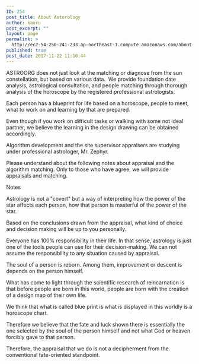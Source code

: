 ```yaml
---
ID: 254
post_title: About Astorology
author: kaoru
post_excerpt: ""
layout: page
permalink: >
  http://ec2-54-250-241-233.ap-northeast-1.compute.amazonaws.com/about-astorology/
published: true
post_date: 2017-11-22 11:10:44
---
```

ASTROORG does not just look at the matching or diagnose from the sun constellation, but based on various data.  We provide foundation date analysis, astrological consultation, and people matching through thorough analysis of the horoscope by the registered professional astrologists.

Each person has a blueprint for life based on a horoscope, people to meet, what to work on and learning by that are prepared.

Even though if you work on difficult tasks or walking with some not ideal partner, we believe the learning in the design drawing can be obtained accordingly.

Algorithm development and the site supervisor appraisers are studying under professional astrologer, Mr. Zephyr.

Please understand about the following notes about appraisal and the algorithm matching. Only to those who have agree, we will provide appraisals and matching.

Notes

Astrology is not a "covert" but a way of interpreting how the power of the star affects each person, how that person is masterful of the power of the star.

Based on the conclusions drawn from the appraisal, what kind of choice and decision making will be up to you personally.

Everyone has 100% responsibility in their life. In that sense, astrology is just one of the tools people can use for their decision-making. We can not assume the responsibility to any situation caused by appraisal.

The soul of a person is reborn. Among them, improvement or descent is depends on the person himself.

What has come to light through the scientific research of reincarnation is that before people are born in this world, people are born with the creation of a design map of their own life.

We think that what is called blue print is what is displayed in this worldly is a horoscope chart.

Therefore we believe that the fate and luck shown there is essentially the one selected by the soul of the person himself and not what God or heaven forcibly gave to that person.

Therefore, the appraisal that we do is not a decipherment from the conventional fate-oriented standpoint.